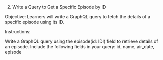 2. Write a Query to Get a Specific Episode by ID

Objective: Learners will write a GraphQL query to fetch the details of a specific episode using its ID.

Instructions:

Write a GraphQL query using the episode(id: ID!) field to retrieve details of an episode.
Include the following fields in your query: id, name, air_date, episode